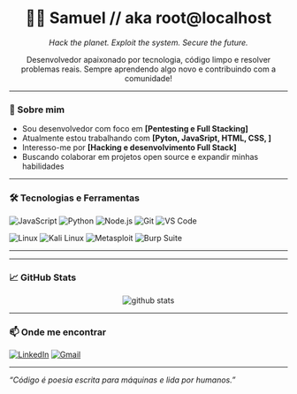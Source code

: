 <h1 align="center">👨‍💻 Samuel // aka root@localhost</h1>
<p align="center"><i>Hack the planet. Exploit the system. Secure the future.</i></p>

<p align="center">
  Desenvolvedor apaixonado por tecnologia, código limpo e resolver problemas reais. 
  Sempre aprendendo algo novo e contribuindo com a comunidade!
</p>

---

### 🚀 Sobre mim

- Sou desenvolvedor com foco em **[Pentesting e Full Stacking]**
- Atualmente estou trabalhando com **[Pyton, JavaSript, HTML, CSS, ]**
- Interesso-me por **[Hacking e desenvolvimento Full Stack]**
- Buscando colaborar em projetos open source e expandir minhas habilidades

---

### 🛠️ Tecnologias e Ferramentas

![JavaScript](https://img.shields.io/badge/-JavaScript-black?style=flat-square&logo=javascript)
![Python](https://img.shields.io/badge/-Python-black?style=flat-square&logo=python)
![Node.js](https://img.shields.io/badge/-Node.js-black?style=flat-square&logo=node.js)
![Git](https://img.shields.io/badge/-Git-black?style=flat-square&logo=git)
![VS Code](https://img.shields.io/badge/-VS%20Code-black?style=flat-square&logo=visual-studio-code)

![Linux](https://img.shields.io/badge/-Linux-FCC624?style=flat-square&logo=linux&logoColor=black)
![Kali Linux](https://img.shields.io/badge/-Kali_Linux-557C94?style=flat-square&logo=kalilinux&logoColor=white)
![Metasploit](https://img.shields.io/badge/-Metasploit-222222?style=flat-square&logo=metasploit&logoColor=white)
![Burp Suite](https://img.shields.io/badge/-Burp_Suite-FF6F00?style=flat-square&logo=burpsuite&logoColor=white)


---


---

### 📈 GitHub Stats

<p align="center">
  <img src="https://github-readme-stats.vercel.app/api?username=Samuelsp17&show_icons=true&theme=radical" alt="github stats"/>
</p>

---

### 📫 Onde me encontrar

[![LinkedIn](https://img.shields.io/badge/-LinkedIn-0A66C2?style=flat-square&logo=linkedin&logoColor=white)](https://www.linkedin.com/in/samuel-pedrosa-535302305/) 
[![Gmail](https://img.shields.io/badge/-Email-D14836?style=flat-square&logo=gmail&logoColor=white)](mailto:samdsp@gmail.com)

---

*“Código é poesia escrita para máquinas e lida por humanos.”*
